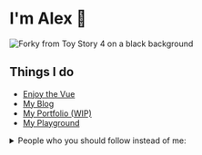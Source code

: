# I'm Alex 👋

![Forky from Toy Story 4 on a black background](https://shots.codepen.io/fimion/pen/powNyKg-512.jpg)

## Things I do

- [Enjoy the Vue](https://enjoythevue.io)
- [My Blog](https://alex.party)
- [My Portfolio (WIP)](https://dangitalex.wtf)
- [My Playground](https://icannot.design)

<details class="Toast--animateIn">
  <summary> People who you should follow instead of me:</summary>
  <ul>
    <li><a href="https://github.com/antfu">Anthony Fu</a></li>
    <li><a href="https://github.com/octref">Pine</a></li>
    <li><a href="https://github.com/patak-dev">Patak</a></li>
    <li><a href="https://github.com/cassidoo">Cassidy Williams</a></li>
    <li><a href="https://github.com/bencodezen">Ben Hong</a></li>
    <li><a href="https://github.com/shortdiv">Divya</a></li>
    <li><a href="https://github.com/lauragift21">Gift Egwuenu</a></li>
  </ul>
</details>
